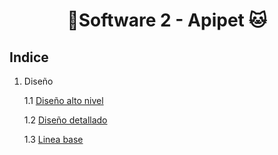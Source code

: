 # <center> 🐶Software 2 - Apipet 🐱 # 




## Indice

1. Diseño 

    1.1 [Diseño alto nivel](https://github.com/MiguelRiosT/ApipetDocumentacion/tree/main/Dise%C3%B1o%20alto%20nivel)

    1.2 [Diseño detallado](https://github.com/MiguelRiosT/ApipetDocumentacion/tree/main/Dise%C3%B1o%20detallado)

    1.3 [Linea base]()


